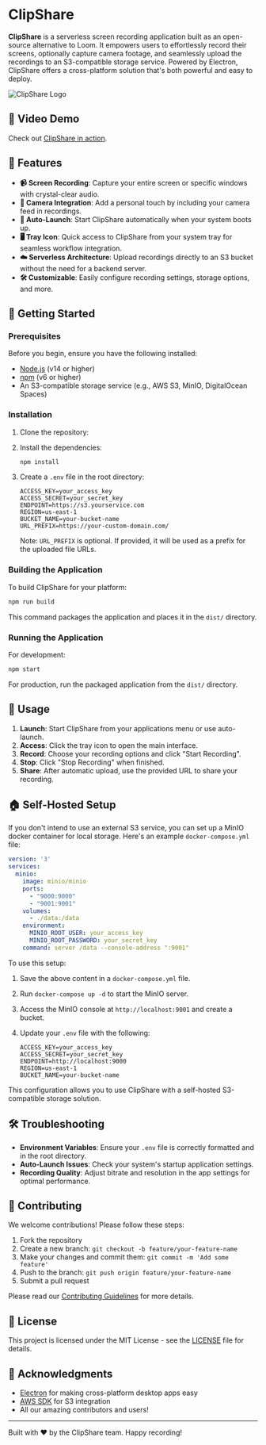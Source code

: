 # ClipShare

**ClipShare** is a serverless screen recording application built as an open-source alternative to Loom. It empowers users to effortlessly record their screens, optionally capture camera footage, and seamlessly upload the recordings to an S3-compatible storage service. Powered by Electron, ClipShare offers a cross-platform solution that's both powerful and easy to deploy.

![ClipShare Logo](https://github.com/goshops-com/clipshare/blob/main/icon.png?raw=true)

## 🎥 Video Demo

Check out [ClipShare in action](https://clipshare.gopersonal.com/01J64TT8C7BJD6G37SB7AP203B.webm).

## 🚀 Features

- **📹 Screen Recording**: Capture your entire screen or specific windows with crystal-clear audio.
- **🎥 Camera Integration**: Add a personal touch by including your camera feed in recordings.
- **🚀 Auto-Launch**: Start ClipShare automatically when your system boots up.
- **🖥️ Tray Icon**: Quick access to ClipShare from your system tray for seamless workflow integration.
- **☁️ Serverless Architecture**: Upload recordings directly to an S3 bucket without the need for a backend server.
- **🛠️ Customizable**: Easily configure recording settings, storage options, and more.

## 🏁 Getting Started

### Prerequisites

Before you begin, ensure you have the following installed:

- [Node.js](https://nodejs.org/) (v14 or higher)
- [npm](https://www.npmjs.com/) (v6 or higher)
- An S3-compatible storage service (e.g., AWS S3, MinIO, DigitalOcean Spaces)

### Installation

1. Clone the repository:

2. Install the dependencies:

   ```bash
   npm install
   ```

3. Create a `.env` file in the root directory:

   ```plaintext
   ACCESS_KEY=your_access_key
   ACCESS_SECRET=your_secret_key
   ENDPOINT=https://s3.yourservice.com
   REGION=us-east-1
   BUCKET_NAME=your-bucket-name
   URL_PREFIX=https://your-custom-domain.com/
   ```

   Note: `URL_PREFIX` is optional. If provided, it will be used as a prefix for the uploaded file URLs.

### Building the Application

To build ClipShare for your platform:

```bash
npm run build
```

This command packages the application and places it in the `dist/` directory.

### Running the Application

For development:

```bash
npm start
```

For production, run the packaged application from the `dist/` directory.

## 📘 Usage

1. **Launch**: Start ClipShare from your applications menu or use auto-launch.
2. **Access**: Click the tray icon to open the main interface.
3. **Record**: Choose your recording options and click "Start Recording".
4. **Stop**: Click "Stop Recording" when finished.
5. **Share**: After automatic upload, use the provided URL to share your recording.

## 🏠 Self-Hosted Setup

If you don't intend to use an external S3 service, you can set up a MinIO docker container for local storage. Here's an example `docker-compose.yml` file:

```yaml
version: '3'
services:
  minio:
    image: minio/minio
    ports:
      - "9000:9000"
      - "9001:9001"
    volumes:
      - ./data:/data
    environment:
      MINIO_ROOT_USER: your_access_key
      MINIO_ROOT_PASSWORD: your_secret_key
    command: server /data --console-address ":9001"
```

To use this setup:

1. Save the above content in a `docker-compose.yml` file.
2. Run `docker-compose up -d` to start the MinIO server.
3. Access the MinIO console at `http://localhost:9001` and create a bucket.
4. Update your `.env` file with the following:

   ```plaintext
   ACCESS_KEY=your_access_key
   ACCESS_SECRET=your_secret_key
   ENDPOINT=http://localhost:9000
   REGION=us-east-1
   BUCKET_NAME=your-bucket-name
   ```

This configuration allows you to use ClipShare with a self-hosted S3-compatible storage solution.

## 🛠️ Troubleshooting

- **Environment Variables**: Ensure your `.env` file is correctly formatted and in the root directory.
- **Auto-Launch Issues**: Check your system's startup application settings.
- **Recording Quality**: Adjust bitrate and resolution in the app settings for optimal performance.

## 🤝 Contributing

We welcome contributions! Please follow these steps:

1. Fork the repository
2. Create a new branch: `git checkout -b feature/your-feature-name`
3. Make your changes and commit them: `git commit -m 'Add some feature'`
4. Push to the branch: `git push origin feature/your-feature-name`
5. Submit a pull request

Please read our [Contributing Guidelines](CONTRIBUTING.md) for more details.

## 📜 License

This project is licensed under the MIT License - see the [LICENSE](LICENSE) file for details.

## 🙏 Acknowledgments

- [Electron](https://www.electronjs.org/) for making cross-platform desktop apps easy
- [AWS SDK](https://aws.amazon.com/sdk-for-javascript/) for S3 integration
- All our amazing contributors and users!

---

Built with ❤️ by the ClipShare team. Happy recording!